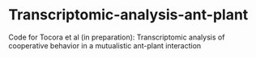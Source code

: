 # Transcriptomic-analysis-ant-plant
Code for Tocora et al (in preparation): Transcriptomic analysis of cooperative behavior in a mutualistic ant-plant interaction
